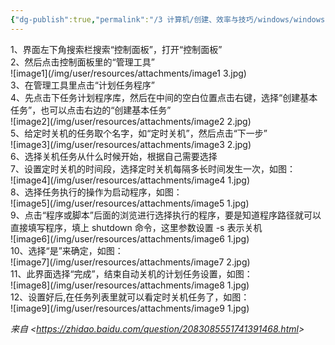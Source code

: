 ```yaml
---
{"dg-publish":true,"permalink":"/3 计算机/创建、效率与技巧/windows/windows自动关机/","title":"windows自动关机"}
---
```



1、界面左下角搜索栏搜索“控制面板”，打开“控制面板”  
2、然后点击控制面板里的“管理工具”  
![image1](/img/user/resources/attachments/image1 3.jpg)  
3、在管理工具里点击“计划任务程序”  
4、先点击下任务计划程序库，然后在中间的空白位置点击右键，选择“创建基本任务”，也可以点击右边的“创建基本任务”  
![image2](/img/user/resources/attachments/image2 2.jpg)  
5、给定时关机的任务取个名字，如“定时关机”，然后点击“下一步”  
![image3](/img/user/resources/attachments/image3 2.jpg)  
6、选择关机任务从什么时候开始，根据自己需要选择  
7、设置定时关机的时间段，选择定时关机每隔多长时间发生一次，如图：  
![image4](/img/user/resources/attachments/image4 1.jpg)  
8、选择任务执行的操作为启动程序，如图：  
![image5](/img/user/resources/attachments/image5 1.jpg)  
9、点击“程序或脚本”后面的浏览进行选择执行的程序，要是知道程序路径就可以直接填写程序，填上 shutdown 命令，这里参数设置 -s 表示关机  
![image6](/img/user/resources/attachments/image6 1.jpg)  
10、选择“是”来确定，如图：  
![image7](/img/user/resources/attachments/image7 2.jpg)  
11、此界面选择“完成”，结束自动关机的计划任务设置，如图：  
![image8](/img/user/resources/attachments/image8 1.jpg)  
12、设置好后,在任务列表里就可以看定时关机任务了，如图：  
![image9](/img/user/resources/attachments/image9 1.jpg)

*来自 \<<https://zhidao.baidu.com/question/2083085551741391468.html>\>*